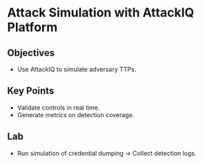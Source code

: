 # Attack Simulation with AttackIQ Platform

## Objectives
- Use AttackIQ to simulate adversary TTPs.  

## Key Points
- Validate controls in real time.  
- Generate metrics on detection coverage.  

## Lab
- Run simulation of credential dumping → Collect detection logs.  
